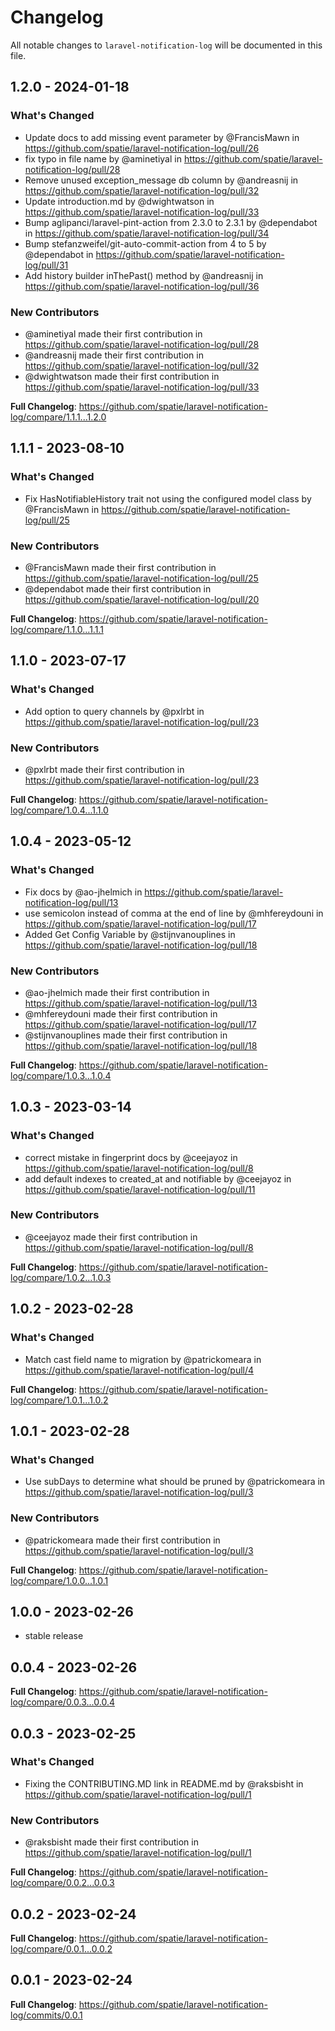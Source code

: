 # Changelog

All notable changes to `laravel-notification-log` will be documented in this file.

## 1.2.0 - 2024-01-18

### What's Changed

* Update docs to add missing event parameter by @FrancisMawn in https://github.com/spatie/laravel-notification-log/pull/26
* fix typo in file name by @aminetiyal in https://github.com/spatie/laravel-notification-log/pull/28
* Remove unused exception_message db column by @andreasnij in https://github.com/spatie/laravel-notification-log/pull/32
* Update introduction.md by @dwightwatson in https://github.com/spatie/laravel-notification-log/pull/33
* Bump aglipanci/laravel-pint-action from 2.3.0 to 2.3.1 by @dependabot in https://github.com/spatie/laravel-notification-log/pull/34
* Bump stefanzweifel/git-auto-commit-action from 4 to 5 by @dependabot in https://github.com/spatie/laravel-notification-log/pull/31
* Add history builder inThePast() method by @andreasnij in https://github.com/spatie/laravel-notification-log/pull/36

### New Contributors

* @aminetiyal made their first contribution in https://github.com/spatie/laravel-notification-log/pull/28
* @andreasnij made their first contribution in https://github.com/spatie/laravel-notification-log/pull/32
* @dwightwatson made their first contribution in https://github.com/spatie/laravel-notification-log/pull/33

**Full Changelog**: https://github.com/spatie/laravel-notification-log/compare/1.1.1...1.2.0

## 1.1.1 - 2023-08-10

### What's Changed

- Fix HasNotifiableHistory trait not using the configured model class by @FrancisMawn in https://github.com/spatie/laravel-notification-log/pull/25

### New Contributors

- @FrancisMawn made their first contribution in https://github.com/spatie/laravel-notification-log/pull/25
- @dependabot made their first contribution in https://github.com/spatie/laravel-notification-log/pull/20

**Full Changelog**: https://github.com/spatie/laravel-notification-log/compare/1.1.0...1.1.1

## 1.1.0 - 2023-07-17

### What's Changed

- Add option to query channels by @pxlrbt in https://github.com/spatie/laravel-notification-log/pull/23

### New Contributors

- @pxlrbt made their first contribution in https://github.com/spatie/laravel-notification-log/pull/23

**Full Changelog**: https://github.com/spatie/laravel-notification-log/compare/1.0.4...1.1.0

## 1.0.4 - 2023-05-12

### What's Changed

- Fix docs by @ao-jhelmich in https://github.com/spatie/laravel-notification-log/pull/13
- use semicolon instead of comma at the end of line by @mhfereydouni in https://github.com/spatie/laravel-notification-log/pull/17
- Added Get Config Variable by @stijnvanouplines in https://github.com/spatie/laravel-notification-log/pull/18

### New Contributors

- @ao-jhelmich made their first contribution in https://github.com/spatie/laravel-notification-log/pull/13
- @mhfereydouni made their first contribution in https://github.com/spatie/laravel-notification-log/pull/17
- @stijnvanouplines made their first contribution in https://github.com/spatie/laravel-notification-log/pull/18

**Full Changelog**: https://github.com/spatie/laravel-notification-log/compare/1.0.3...1.0.4

## 1.0.3 - 2023-03-14

### What's Changed

- correct mistake in fingerprint docs by @ceejayoz in https://github.com/spatie/laravel-notification-log/pull/8
- add default indexes to created_at and notifiable by @ceejayoz in https://github.com/spatie/laravel-notification-log/pull/11

### New Contributors

- @ceejayoz made their first contribution in https://github.com/spatie/laravel-notification-log/pull/8

**Full Changelog**: https://github.com/spatie/laravel-notification-log/compare/1.0.2...1.0.3

## 1.0.2 - 2023-02-28

### What's Changed

- Match cast field name to migration by @patrickomeara in https://github.com/spatie/laravel-notification-log/pull/4

**Full Changelog**: https://github.com/spatie/laravel-notification-log/compare/1.0.1...1.0.2

## 1.0.1 - 2023-02-28

### What's Changed

- Use subDays to determine what should be pruned by @patrickomeara in https://github.com/spatie/laravel-notification-log/pull/3

### New Contributors

- @patrickomeara made their first contribution in https://github.com/spatie/laravel-notification-log/pull/3

**Full Changelog**: https://github.com/spatie/laravel-notification-log/compare/1.0.0...1.0.1

## 1.0.0 - 2023-02-26

- stable release

## 0.0.4 - 2023-02-26

**Full Changelog**: https://github.com/spatie/laravel-notification-log/compare/0.0.3...0.0.4

## 0.0.3 - 2023-02-25

### What's Changed

- Fixing the CONTRIBUTING.MD link in README.md by @raksbisht in https://github.com/spatie/laravel-notification-log/pull/1

### New Contributors

- @raksbisht made their first contribution in https://github.com/spatie/laravel-notification-log/pull/1

**Full Changelog**: https://github.com/spatie/laravel-notification-log/compare/0.0.2...0.0.3

## 0.0.2 - 2023-02-24

**Full Changelog**: https://github.com/spatie/laravel-notification-log/compare/0.0.1...0.0.2

## 0.0.1 - 2023-02-24

**Full Changelog**: https://github.com/spatie/laravel-notification-log/commits/0.0.1
